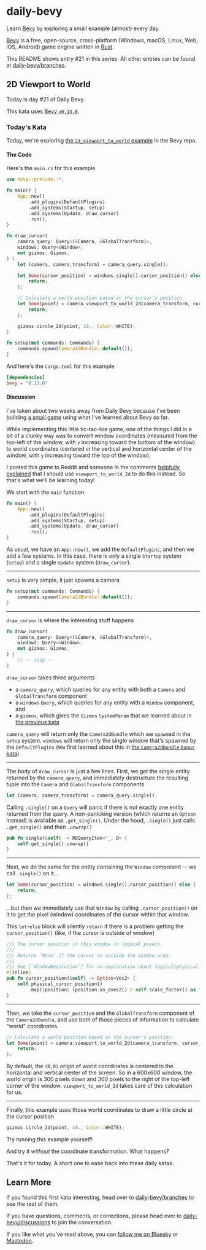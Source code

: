 # daily-bevy

Learn [Bevy](https://bevyengine.org/) by exploring a small example (almost) every day.

[Bevy](https://github.com/bevyengine/bevy/) is a free, open-source, cross-platform (Windows, macOS, Linux, Web, iOS, Android) game engine written in [Rust](https://www.rust-lang.org/).

This README shows entry #21 in this series. All other entries can be found at [daily-bevy/branches](https://github.com/awwsmm/daily-bevy/branches).

## 2D Viewport to World

Today is day #21 of Daily Bevy.

This kata uses [Bevy `v0.13.0`](https://github.com/bevyengine/bevy/tree/v0.13.0).

### Today's Kata

Today, we're exploring [the `2d_viewport_to_world` example](https://github.com/bevyengine/bevy/blob/release-0.13.0/examples/2d/2d_viewport_to_world.rs) in the Bevy repo.

#### The Code

Here's the `main.rs` for this example

```rust
use bevy::prelude::*;

fn main() {
    App::new()
        .add_plugins(DefaultPlugins)
        .add_systems(Startup, setup)
        .add_systems(Update, draw_cursor)
        .run();
}

fn draw_cursor(
    camera_query: Query<(&Camera, &GlobalTransform)>,
    windows: Query<&Window>,
    mut gizmos: Gizmos,
) {
    let (camera, camera_transform) = camera_query.single();

    let Some(cursor_position) = windows.single().cursor_position() else {
        return;
    };

    // Calculate a world position based on the cursor's position.
    let Some(point) = camera.viewport_to_world_2d(camera_transform, cursor_position) else {
        return;
    };

    gizmos.circle_2d(point, 10., Color::WHITE);
}

fn setup(mut commands: Commands) {
    commands.spawn(Camera2dBundle::default());
}
```

And here's the `Cargo.toml` for this example

```toml
[dependencies]
bevy = "0.13.0"
```

#### Discussion

I've taken about two weeks away from Daily Bevy because I've been building [a small game](https://github.com/awwsmm/tic-tac-toe) using what I've learned about Bevy so far.

While implementing this little tic-tac-toe game, one of the things I did in a bit of a clunky way was to convert window coordinates (measured from the top-left of the window, with `y` increasing toward the bottom of the window) to world coordinates (centered in the vertical and horizontal center of the window, with `y` increasing toward the top of the window).

I posted this game to Reddit and someone in the comments [helpfully explained](https://www.reddit.com/r/bevy/comments/1b325n3/comment/kspyad2/?utm_source=share&utm_medium=web2x&context=3) that I should use `viewport_to_world_2d` to do this instead. So that's what we'll be learning today!

We start with the `main` function

```rust
fn main() {
    App::new()
        .add_plugins(DefaultPlugins)
        .add_systems(Startup, setup)
        .add_systems(Update, draw_cursor)
        .run();
}
```

As usual, we have an `App::new()`, we add the `DefaultPlugins`, and then we add a few systems. In this case, there is only a single `Startup` system (`setup`) and a single `Update` system (`draw_cursor`).

---

`setup` is very simple, it just spawns a camera

```rust
fn setup(mut commands: Commands) {
    commands.spawn(Camera2dBundle::default());
}
```

---

`draw_cursor` is where the interesting stuff happens

```rust
fn draw_cursor(
    camera_query: Query<(&Camera, &GlobalTransform)>,
    windows: Query<&Window>,
    mut gizmos: Gizmos,
) {
    // -- snip --
}
```

`draw_cursor` takes three arguments

- a `camera_query`, which queries for any entity with both a `Camera` and `GlobalTransform` component
- a `windows` `Query`, which queries for any entity with a `Window` component, and
- a `gizmos`, which gives the `Gizmos` `SystemParam` that we learned about in [the previous kata](https://github.com/awwsmm/daily-bevy/tree/2d/2d_gizmos)

`camera_query` will return only the `Camera2dBundle` which we `spawn`ed in the `setup` system. `windows` will return only the single window that's spawned by the `DefaultPlugins` (we first learned about this in [the `Camera2dBundle` `bonus` kata](https://github.com/awwsmm/daily-bevy/tree/bonus/Camera2dBundle_3)).

---

The body of `draw_cursor` is just a few lines. First, we get the single entity returned by the `camera_query`, and immediately destructure the resulting tuple into the `Camera` and `GlobalTransform` components

```rust
let (camera, camera_transform) = camera_query.single();
```

Calling `.single()` on a `Query` will panic if there is not exactly one entity returned from the query. A non-panicking version (which returns an `Option` instead) is available as `.get_single()`. Under the hood, `.single()` just calls `.get_single()` and then `.unwrap()`

```rust
pub fn single(&self) -> ROQueryItem<'_, D> {
    self.get_single().unwrap()
}
```

---

Next, we do the same for the entity containing the `Window` component -- we call `.single()` on it...

```rust
let Some(cursor_position) = windows.single().cursor_position() else {
    return;
};
```

...but then we immediately use that `Window` by calling `.cursor_position()` on it to get the pixel (window) coordinates of the cursor within that window.

This `let`-`else` block will silently `return` if there is a problem getting the `cursor_position()` (like, if the cursor is outside of window)

```rust
/// The cursor position in this window in logical pixels.
///
/// Returns `None` if the cursor is outside the window area.
///
/// See [`WindowResolution`] for an explanation about logical/physical sizes.
#[inline]
pub fn cursor_position(&self) -> Option<Vec2> {
    self.physical_cursor_position()
        .map(|position| (position.as_dvec2() / self.scale_factor() as f64).as_vec2())
}
```

---

Then, we take the `cursor_position` and the `GlobalTransform` component of the `Camera2dBundle`, and use both of those pieces of information to calculate "world" coordinates.

```rust
// Calculate a world position based on the cursor's position.
let Some(point) = camera.viewport_to_world_2d(camera_transform, cursor_position) else {
    return;
};
```

By default, the `(0,0)` origin of world coordinates is centered in the horizontal and vertical center of the screen. So in a 600x600 window, the world origin is 300 pixels down and 300 pixels to the right of the top-left corner of the window. `viewport_to_world_2d` takes care of this calculation for us.

---

Finally, this example uses those world coordinates to draw a little circle at the cursor position

```rust
gizmos.circle_2d(point, 10., Color::WHITE);
```

Try running this example yourself!

And try it _without_ the coordinate transformation. What happens?

That's it for today. A short one to ease back into these daily katas.

## Learn More

If you found this first kata interesting, head over to [daily-bevy/branches](https://github.com/awwsmm/daily-bevy/branches) to see the rest of them.

If you have questions, comments, or corrections, please head over to [daily-bevy/discussions](https://github.com/awwsmm/daily-bevy/discussions) to join the conversation.

If you like what you've read above, you can [follow me on Bluesky](https://bsky.app/profile/awwsmm.bsky.social) or [Mastodon](https://mas.to/@awwsmm).
